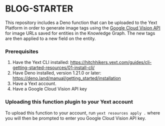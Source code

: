 # BLOG-STARTER

This repository includes a Deno function that can be uploaded to the Yext Platform in order to generate image tags using the [Google Cloud Vision API](https://cloud.google.com/vision) for image URLs saved for entities in the Knowledge Graph. The new tags are then applied to a new field on the entity.

### Prerequisites

1. Have the Yext CLI installed: https://hitchhikers.yext.com/guides/cli-getting-started-resources/01-install-cli/
2. Have Deno installed, version 1.21.0 or later: https://deno.land/manual/getting_started/installation
3. Have a Yext account.
4. Have a Google Cloud Vision API key

### Uploading this function plugin to your Yext account

To upload this function to your account, run `yext resources apply .` where you will then be prompted to enter you Google Cloud Vision API key.
